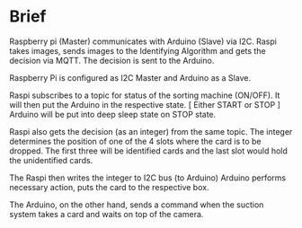 # Brief
Raspberry pi (Master) communicates with Arduino (Slave) via I2C. 
Raspi takes images, sends images to the Identifying Algorithm and 
gets the decision via MQTT. The decision is sent to the Arduino. 

Raspberry Pi is configured as I2C Master and Arduino as a Slave.

Raspi subscribes to a topic for status of the sorting machine (ON/OFF).
It will then put the Arduino in the respective state.
[ Either START or STOP ]
Arduino will be put into deep sleep state on STOP state.

Raspi also gets the decision (as an integer) from the same topic. 
The integer determines the position of one of the 4 slots where the 
card is to be dropped. The first three will be identified cards and
the last slot would hold the unidentified cards. 

The Raspi then writes the integer to I2C bus (to Arduino)
Arduino performs necessary action, puts the card to the respective box.

The Arduino, on the other hand, sends a command when the suction system 
takes a card and waits on top of the camera.

